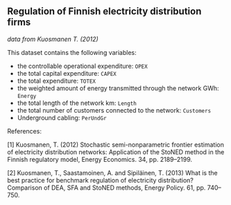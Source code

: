 ## Regulation of Finnish electricity distribution firms
*data from Kuosmanen T. (2012)*

This dataset contains the following variables:

+ the controllable operational expenditure: `OPEX`
+ the total capital expenditure: `CAPEX`
+ the total expenditure: `TOTEX`
+ the weighted amount of energy transmitted through the network GWh: `Energy`
+ the total length of the network km: `Length`
+ the total number of customers connected to the network: `Customers`
+ Underground cabling: `PerUndGr`


References:

[1] Kuosmanen, T. (2012) Stochastic semi-nonparametric frontier estimation of electricity distribution networks: Application of the StoNED method in the Finnish regulatory model, Energy Economics. 34, pp. 2189–2199.

[2] Kuosmanen, T., Saastamoinen, A. and Sipiläinen, T. (2013) What is the best practice for benchmark regulation of electricity distribution? Comparison of DEA, SFA and StoNED methods, Energy Policy. 61, pp. 740–750.
